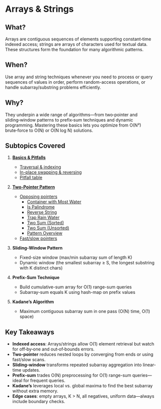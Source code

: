 ﻿# Arrays & Strings

## What?
Arrays are contiguous sequences of elements supporting constant‑time indexed access; strings are arrays of characters used for textual data. These structures form the foundation for many algorithmic patterns.

## When?
Use array and string techniques whenever you need to process or query sequences of values in order, perform random-access operations, or handle subarray/substring problems efficiently.

## Why?
They underpin a wide range of algorithms—from two‑pointer and sliding‑window patterns to prefix‑sum techniques and dynamic programming. Mastering these basics lets you optimize from O(N²) brute‑force to O(N) or O(N log N) solutions.

## Subtopics Covered
1. [**Basics & Pitfalls**](basics)
    - [Traversal & indexing](basics/traversal_indexing.cpp)
    - [In-place swapping & reversing](basics/reverse_swap.cpp)
    - [Pitfall table](basics/pitfall_table.md)

2. [**Two-Pointer Pattern**](two_pointers)
    - [Opposing pointers](two_pointers/opposing_pointers)
      - [Container with Most Water](two_pointers/opposing_pointers/container_with_most_water.cpp)
      - [Is Palindrome](two_pointers/opposing_pointers/is_palindrome.cpp)
      - [Reverse String](two_pointers/opposing_pointers/reverse_string.cpp)
      - [Trap Rain Water](two_pointers/opposing_pointers/trap_rain_water.cpp)
      - [Two Sum (Sorted)](two_pointers/opposing_pointers/two_sum_sorted.cpp)
      - [Two Sum (Unsorted)](two_pointers/opposing_pointers/two_sum_unsorted.cpp)
      - [Pattern Overview](two_pointers/opposing_pointers/README.md)
    - [Fast/slow pointers](two_pointers/fast_slow_pointers)

3. **Sliding-Window Pattern**
    - Fixed-size window (max/min subarray sum of length K)
    - Dynamic window (the smallest subarray ≥ S, the longest substring with K distinct chars)

4. **Prefix-Sum Technique**
    - Build cumulative-sum array for O(1) range-sum queries
    - Subarray-sum equals K using hash-map on prefix values

5. **Kadane’s Algorithm**
    - Maximum contiguous subarray sum in one pass (O(N) time, O(1) space)

## Key Takeaways
- **Indexed access**: Arrays/strings allow O(1) element retrieval but watch for off‑by‑one and out‑of‑bounds errors.
- **Two‑pointer** reduces nested loops by converging from ends or using fast/slow scans.
- **Sliding‑window** transforms repeated subarray aggregation into linear-time updates.
- **Prefix‑sum** trades O(N) preprocessing for O(1) range-sum queries—ideal for frequent queries.
- **Kadane’s** leverages local vs. global maxima to find the best subarray without extra memory.
- **Edge cases**: empty arrays, K > N, all negatives, uniform data—always include boundary checks.


